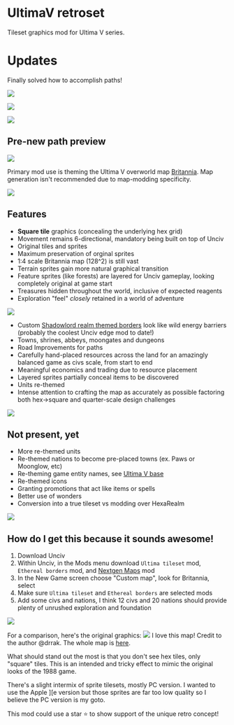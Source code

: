 # UltimaV retroset

Tileset graphics mod for Ultima V series.

# Updates

Finally solved how to accomplish paths!

![](https://raw.githubusercontent.com/hackedpassword/Unciv-Assets/refs/heads/main/Images/Ultima%20V/new%20paths.png)

![](https://raw.githubusercontent.com/hackedpassword/Unciv-Assets/refs/heads/main/Images/Ultima%20V/new%20paths2.png)

![](https://raw.githubusercontent.com/hackedpassword/Unciv-Assets/refs/heads/main/Images/Ultima%20V/new%20paths3.png)

## Pre-new path preview

![](preview.png)

Primary mod use is theming the Ultima V overworld map [Britannia](https://github.com/hackedpassword/Nextgen-Maps#britannia-overworld). Map generation isn't recommended due to map-modding specificity.

![](https://raw.githubusercontent.com/hackedpassword/Unciv-Assets/refs/heads/main/Images/Ultima%20V/Award%20winning%20screenshot.png)

## Features

- **Square tile** graphics (concealing the underlying hex grid)
- Movement remains 6-directional, mandatory being built on top of Unciv
- Original tiles and sprites
- Maximum preservation of orginal sprites
- 1:4 scale Britannia map (128^2) is still vast
- Terrain sprites gain more natural graphical transition
- Feature sprites (like forests) are layered for Unciv gameplay, looking completely original at game start
- Treasures hidden throughout the world, inclusive of expected reagents
- Exploration "feel" *closely* retained in a world of adventure

![](https://raw.githubusercontent.com/hackedpassword/Unciv-Assets/refs/heads/main/Images/Ultima%20V/adventure01.png)
  
- Custom [Shadowlord realm themed borders](https://github.com/hackedpassword/Ethereal-borders) look like wild energy barriers (probably the coolest Unciv edge mod to date!)
- Towns, shrines, abbeys, moongates and dungeons
- Road Improvements for paths
- Carefully hand-placed resources across the land for an amazingly balanced game as civs scale, from start to end
- Meaningful economics and trading due to resource placement
- Layered sprites partially conceal items to be discovered
- Units re-themed
- Intense attention to crafting the map as accurately as possible factoring both hex->square and quarter-scale design challenges

![](https://raw.githubusercontent.com/hackedpassword/Unciv-Assets/main/Images/Ethereal%20borders/Screenie1.png)

## Not present, yet
- More re-themed units
- Re-themed nations to become pre-placed towns (ex. Paws or Moonglow, etc)
- Re-theming game entity names, see [Ultima V base](https://github.com/hackedpassword/UltimaV-base/blob/main/jsons/translations/English.properties)
- Re-themed icons
- Granting promotions that act like items or spells
- Better use of wonders
- Conversion into a true tileset vs modding over HexaRealm

![](https://raw.githubusercontent.com/hackedpassword/Unciv-Assets/refs/heads/main/Images/Ultima%20V/u5map01.png)

## How do I get this because it sounds awesome!
1. Download Unciv
2. Within Unciv, in the Mods menu download `Ultima tileset` mod, `Ethereal borders` mod, and [Nextgen Maps](https://github.com/hackedpassword/Nextgen-Maps) mod
3. In the New Game screen choose "Custom map", look for Britannia, select
4. Make sure `Ultima tileset` and `Ethereal borders` are selected mods
5. Add some civs and nations, I think 12 civs and 20 nations should provide plenty of unrushed exploration and foundation

![](https://raw.githubusercontent.com/hackedpassword/Unciv-Assets/refs/heads/main/Images/Ultima%20V/adventure02.png)

For a comparison, here's the original graphics:
![](https://github.com/hackedpassword/Unciv-Assets/blob/main/Images/Ultima%20V/original_map-at-cove.png)
I love this map! Credit to the author @drrak. The whole map is [here](https://drrak.github.io/ultima5/).

What should stand out the most is that you don't see hex tiles, only "square" tiles. This is an intended and tricky effect to mimic the original looks of the 1988 game.

There's a slight intermix of sprite tilesets, mostly PC version. I wanted to use the Apple ][e version but those sprites are far too low quality so I believe the PC version is my goto.

This mod could use a star :star: to show support of the unique retro concept!
